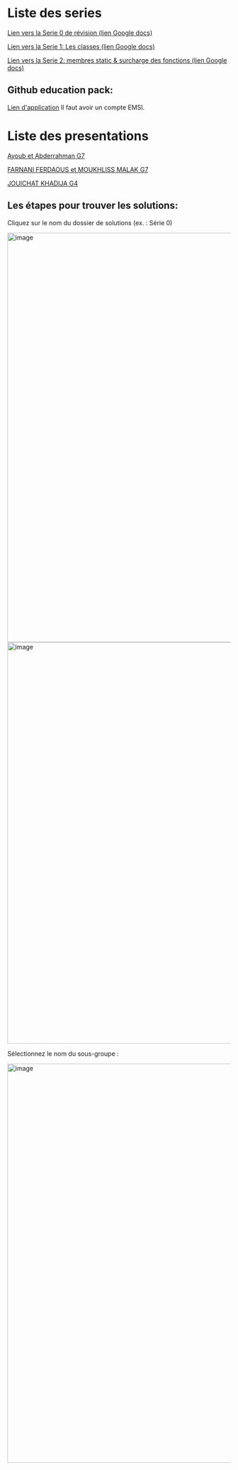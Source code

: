 # Liste des series

[Lien vers la Serie 0 de révision (lien Google docs) ](https://docs.google.com/document/d/1n1cVfpneKVwtF6rx_ASN6Te79mXGw1y4a_dU4hW1Oa0/edit?usp=sharing)


[Lien vers la Serie 1: Les classes (lien Google docs)]()

[Lien vers la Serie 2: membres static & surcharge des fonctions (lien Google docs) ](https://docs.google.com/document/d/129pbjCYwaNMOTVOPOLeU_HPjk5E6tuVeaRTQeJ5hF-4/edit?usp=sharing) 


## Github education pack:

[Lien d'application](https://education.github.com/discount_requests/application?type=student)
Il faut avoir un compte EMSI.

# Liste des presentations

[Ayoub et Abderrahman G7](<presentations/Ayoub et Abderrahman G7.pptx>)

[FARNANI FERDAOUS et MOUKHLISS MALAK G7](<presentations/FARNANI FERDAOUS et MOUKHLISS MALAK G7.ppt>)

[JOUICHAT KHADIJA G4](<presentations/Khadija jouichat G4.pdf>)

## Les étapes pour trouver les solutions:

Cliquez sur le nom du dossier de solutions (ex. : Série 0)

<img width="922" alt="image" src="https://github.com/user-attachments/assets/4af71c54-cd47-4ff2-a03c-58b2c2f8c72c">

<img width="904" alt="image" src="https://github.com/user-attachments/assets/9ebdb30e-e58d-4326-8716-bf9fc5cf46a8">

Sélectionnez le nom du sous-groupe :

<img width="899" alt="image" src="https://github.com/user-attachments/assets/7b4d89be-66ea-41bd-8657-42c798da5aa0">
